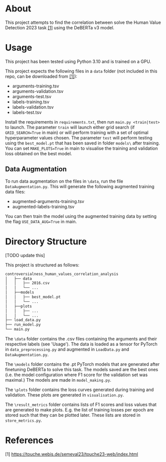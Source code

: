 # About
This project attempts to find the correlation between  solve the Human Value Detection 2023 task  [[1]](#1) using the DeBERTa v3 model.

# Usage
This project has been tested using Python 3.10 and is trained on a GPU. 

This project expects the following files in a `data` folder (not included in this repo, can be downloaded from [[1]](#1)):
* arguments-training.tsv
* arguments-validation.tsv
* arguments-test.tsv
* labels-training.tsv
* labels-validation.tsv
* labels-test.tsv

Install the requirements in `requirements.txt`, then run `main.py <train|test>` to launch. The parameter `train` will launch either grid search (if `GRID_SEARCH=True` in main) or will perform training with a set of optimal
hyperparameter values chosen. The parameter `test` will perform testing using the `best_model.pt` that has been saved in folder `models\` after training. You can set `MAKE_PLOTS=True` in main to visualise the training and validation loss obtained on the best model.

## Data Augmentation
To run data augmentation on the files in `\data`, run the file `DataAugmentation.py`. This will generate the following augmented training data files:
* augmented-arguments-training.tsv
* augmented-labels-training.tsv

You can then train the model using the augmented training data by setting the flag `USE_DATA_AUG=True` in main.

# Directory Structure

[TODO update this]

This project is structured as follows:
```bash
controversialness_human_values_correlation_analysis
│   ├── data
│   │   ├── 2016.csv
│   │   └── ...
│   ├──models
│   │   ├── best_model.pt
│   │   └── ...
│   ├──plots
│   │   ├── ...
│   │   └── ...
├── load_data.py
├── run_model.py
└── main.py
```

The `\data` folder contains the .csv files containing the arguments and their respective labels (see 'Usage'). The data is loaded as a tensor for PyTorch in `data_preprocessing.py` and augmented in `LoadData.py` and `DataAugmentation.py`.

The `\models` folder contains the .pt PyTorch models that are generated after finetuning DeBERTa to solve this task. The models saved are the best ones (i.e. the model configuration where F1 score for the validation set was maximal.) The models are made in `model_making.py`.

The `\plots` folder contains the loss curves generated during training and validation. These plots are generated in `visualisation.py`.

The `\result_metrics` folder contains lists of F1 scores and loss values that are generated to make plots. E.g. the list of training losses per epoch are stored such that they can be plotted later. These lists are stored in `store_metrics.py`.


# References

<a id="1">[1]</a>  https://touche.webis.de/semeval23/touche23-web/index.html
